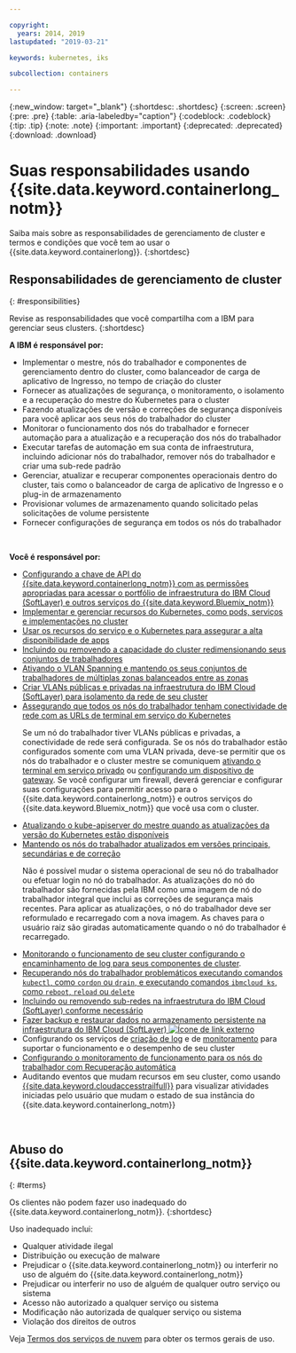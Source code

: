 ```yaml
---

copyright:
  years: 2014, 2019
lastupdated: "2019-03-21"

keywords: kubernetes, iks

subcollection: containers

---
```


{:new_window: target="_blank"}
{:shortdesc: .shortdesc}
{:screen: .screen}
{:pre: .pre}
{:table: .aria-labeledby="caption"}
{:codeblock: .codeblock}
{:tip: .tip}
{:note: .note}
{:important: .important}
{:deprecated: .deprecated}
{:download: .download}



# Suas responsabilidades usando {{site.data.keyword.containerlong_notm}}
Saiba mais sobre as responsabilidades de gerenciamento de cluster e termos e condições que você tem ao usar o {{site.data.keyword.containerlong}}.
{:shortdesc}

## Responsabilidades de gerenciamento de cluster
{: #responsibilities}

Revise as responsabilidades que você compartilha com a IBM para gerenciar seus clusters.
{:shortdesc}

**A IBM é responsável por:**

- Implementar o mestre, nós do trabalhador e componentes de gerenciamento dentro do cluster, como balanceador de carga de aplicativo de Ingresso, no tempo de criação do cluster
- Fornecer as atualizações de segurança, o monitoramento, o isolamento e a recuperação do mestre do Kubernetes para o cluster
- Fazendo atualizações de versão e correções de segurança disponíveis para você aplicar aos seus nós do trabalhador do cluster
- Monitorar o funcionamento dos nós do trabalhador e fornecer automação para a atualização e a recuperação dos nós do trabalhador
- Executar tarefas de automação em sua conta de infraestrutura, incluindo adicionar nós do trabalhador, remover nós do trabalhador e criar uma sub-rede padrão
- Gerenciar, atualizar e recuperar componentes operacionais dentro do cluster, tais como o balanceador de carga de aplicativo de Ingresso e o plug-in de armazenamento
- Provisionar volumes de armazenamento quando solicitado pelas solicitações de volume persistente
- Fornecer configurações de segurança em todos os nós do trabalhador

</br>

**Você é responsável por:**

- [Configurando a chave de API do {{site.data.keyword.containerlong_notm}} com as permissões apropriadas para acessar o portfólio de infraestrutura do IBM Cloud (SoftLayer) e outros serviços do {{site.data.keyword.Bluemix_notm}}](/docs/containers?topic=containers-users#api_key)
- [Implementar e gerenciar recursos do Kubernetes, como pods, serviços e implementações no cluster](/docs/containers?topic=containers-app#app_cli)
- [Usar os recursos do serviço e o Kubernetes para assegurar a alta disponibilidade de apps](/docs/containers?topic=containers-app#highly_available_apps)
- [Incluindo ou removendo a capacidade do cluster redimensionando seus conjuntos de trabalhadores](/docs/containers?topic=containers-clusters#add_workers)
- [Ativando o VLAN Spanning e mantendo os seus conjuntos de trabalhadores de múltiplas zonas balanceados entre as zonas](/docs/containers?topic=containers-plan_clusters#ha_clusters)
- [Criar VLANs públicas e privadas na infraestrutura do IBM Cloud (SoftLayer) para isolamento da rede de seu cluster](/docs/infrastructure/vlans?topic=vlans-getting-started-with-vlans#getting-started-with-vlans)
- [Assegurando que todos os nós do trabalhador tenham conectividade de rede com as URLs de terminal em serviço do Kubernetes](/docs/containers?topic=containers-firewall#firewall) <p class="note">Se um nó do trabalhador tiver VLANs públicas e privadas, a conectividade de rede será configurada. Se os nós do trabalhador estão configurados somente com uma VLAN privada, deve-se permitir que os nós do trabalhador e o cluster mestre se comuniquem [ativando o terminal em serviço privado](/docs/containers?topic=containers-cs_network_ov#cs_network_ov_master_private) ou [configurando um dispositivo de gateway](/docs/containers?topic=containers-cs_network_ov#cs_network_ov_master_gateway). Se você configurar um firewall, deverá gerenciar e configurar suas configurações para permitir acesso para o {{site.data.keyword.containerlong_notm}} e outros serviços do {{site.data.keyword.Bluemix_notm}} que você usa com o cluster.</p>
- [Atualizando o kube-apiserver do mestre quando as atualizações da versão do Kubernetes estão disponíveis](/docs/containers?topic=containers-update#master)
- [Mantendo os nós do trabalhador atualizados em versões principais, secundárias e de correção](/docs/containers?topic=containers-update#worker_node) <p class="note">Não é possível mudar o sistema operacional de seu nó do trabalhador ou efetuar login no nó do trabalhador. As atualizações do nó do trabalhador são fornecidas pela IBM como uma imagem de nó do trabalhador integral que inclui as correções de segurança mais recentes. Para aplicar as atualizações, o nó do trabalhador deve ser reformulado e recarregado com a nova imagem. As chaves para o usuário raiz são giradas automaticamente quando o nó do trabalhador é recarregado. </p>
- [Monitorando o funcionamento de seu cluster configurando o encaminhamento de log para seus componentes de cluster](/docs/containers?topic=containers-health#health).   
- [Recuperando nós do trabalhador problemáticos executando comandos `kubectl`, como `cordon` ou `drain`, e executando comandos `ibmcloud ks`, como `reboot`, `reload` ou `delete`](/docs/containers?topic=containers-cs_cli_reference#cs_worker_reboot)
- [Incluindo ou removendo sub-redes na infraestrutura do IBM Cloud (SoftLayer) conforme necessário](/docs/containers?topic=containers-subnets#subnets)
- [Fazer backup e restaurar dados no armazenamento persistente na infraestrutura do IBM Cloud (SoftLayer) ![Ícone de link externo](../icons/launch-glyph.svg "Ícone de link externo")](/docs/services/RegistryImages/ibm-backup-restore?topic=RegistryImages-ibmbackup_restore_starter)
- Configurando os serviços de [criação de log](/docs/containers?topic=containers-health#logging) e de [monitoramento](/docs/containers?topic=containers-health#view_metrics) para suportar o funcionamento e o desempenho de seu cluster
- [Configurando o monitoramento de funcionamento para os nós do trabalhador com Recuperação automática](/docs/containers?topic=containers-health#autorecovery)
- Auditando eventos que mudam recursos em seu cluster, como usando [{{site.data.keyword.cloudaccesstrailfull}}](/docs/containers?topic=containers-at_events#at_events) para visualizar atividades iniciadas pelo usuário que mudam o estado de sua instância do {{site.data.keyword.containerlong_notm}}

<br />


## Abuso do {{site.data.keyword.containerlong_notm}}
{: #terms}

Os clientes não podem fazer uso inadequado do {{site.data.keyword.containerlong_notm}}.
{:shortdesc}

Uso inadequado inclui:

*   Qualquer atividade ilegal
*   Distribuição ou execução de malware
*   Prejudicar o {{site.data.keyword.containerlong_notm}} ou interferir no
uso de alguém do {{site.data.keyword.containerlong_notm}}
*   Prejudicar ou interferir no uso de alguém de qualquer outro serviço ou sistema
*   Acesso não autorizado a qualquer serviço ou sistema
*   Modificação não autorizada de qualquer serviço ou sistema
*   Violação dos direitos de outros

Veja [Termos dos serviços
de nuvem](https://cloud.ibm.com/docs/overview/terms-of-use/notices.html#terms) para obter os termos gerais de uso.
